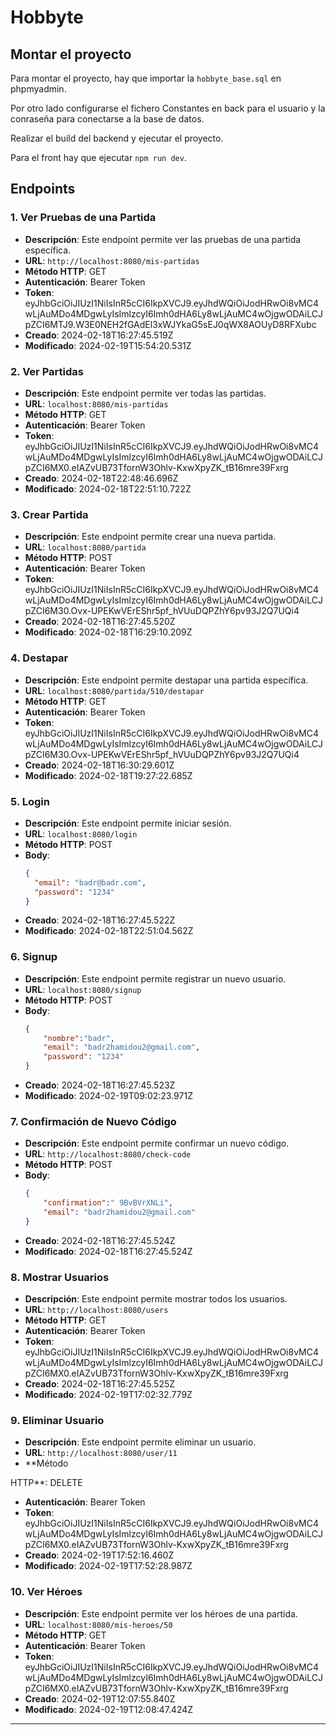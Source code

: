 # Hobbyte

## Montar el proyecto

Para montar el proyecto, hay que importar la `hobbyte_base.sql` en phpmyadmin.

Por otro lado configurarse el fichero Constantes en back para el usuario y la conraseña para conectarse a la base de datos.

Realizar el build del backend y ejecutar el proyecto.

Para el front hay que ejecutar `npm run dev`.

## Endpoints

### 1. Ver Pruebas de una Partida

- **Descripción**: Este endpoint permite ver las pruebas de una partida específica.
- **URL**: `http://localhost:8080/mis-partidas`
- **Método HTTP**: GET
- **Autenticación**: Bearer Token
- **Token**: eyJhbGciOiJIUzI1NiIsInR5cCI6IkpXVCJ9.eyJhdWQiOiJodHRwOi8vMC4wLjAuMDo4MDgwLyIsImlzcyI6Imh0dHA6Ly8wLjAuMC4wOjgwODAiLCJpZCI6MTJ9.W3E0NEH2fGAdEl3xWJYkaG5sEJ0qWX8AOUyD8RFXubc
- **Creado**: 2024-02-18T16:27:45.519Z
- **Modificado**: 2024-02-19T15:54:20.531Z

### 2. Ver Partidas

- **Descripción**: Este endpoint permite ver todas las partidas.
- **URL**: `localhost:8080/mis-partidas`
- **Método HTTP**: GET
- **Autenticación**: Bearer Token
- **Token**: eyJhbGciOiJIUzI1NiIsInR5cCI6IkpXVCJ9.eyJhdWQiOiJodHRwOi8vMC4wLjAuMDo4MDgwLyIsImlzcyI6Imh0dHA6Ly8wLjAuMC4wOjgwODAiLCJpZCI6MX0.eIAZvUB73TfornW3Ohlv-KxwXpyZK_tB16mre39Fxrg
- **Creado**: 2024-02-18T22:48:46.696Z
- **Modificado**: 2024-02-18T22:51:10.722Z

### 3. Crear Partida

- **Descripción**: Este endpoint permite crear una nueva partida.
- **URL**: `localhost:8080/partida`
- **Método HTTP**: POST
- **Autenticación**: Bearer Token
- **Token**: eyJhbGciOiJIUzI1NiIsInR5cCI6IkpXVCJ9.eyJhdWQiOiJodHRwOi8vMC4wLjAuMDo4MDgwLyIsImlzcyI6Imh0dHA6Ly8wLjAuMC4wOjgwODAiLCJpZCI6M30.Ovx-UPEKwVErEShr5pf_hVUuDQPZhY6pv93J2Q7UQi4
- **Creado**: 2024-02-18T16:27:45.520Z
- **Modificado**: 2024-02-18T16:29:10.209Z

### 4. Destapar

- **Descripción**: Este endpoint permite destapar una partida específica.
- **URL**: `localhost:8080/partida/510/destapar`
- **Método HTTP**: GET
- **Autenticación**: Bearer Token
- **Token**: eyJhbGciOiJIUzI1NiIsInR5cCI6IkpXVCJ9.eyJhdWQiOiJodHRwOi8vMC4wLjAuMDo4MDgwLyIsImlzcyI6Imh0dHA6Ly8wLjAuMC4wOjgwODAiLCJpZCI6M30.Ovx-UPEKwVErEShr5pf_hVUuDQPZhY6pv93J2Q7UQi4
- **Creado**: 2024-02-18T16:30:29.601Z
- **Modificado**: 2024-02-18T19:27:22.685Z

### 5. Login

- **Descripción**: Este endpoint permite iniciar sesión.
- **URL**: `localhost:8080/login`
- **Método HTTP**: POST
- **Body**: 
    ```json
    {
      "email": "badr@badr.com",
      "password": "1234"
    }
    ```
- **Creado**: 2024-02-18T16:27:45.522Z
- **Modificado**: 2024-02-18T22:51:04.562Z

### 6. Signup

- **Descripción**: Este endpoint permite registrar un nuevo usuario.
- **URL**: `localhost:8080/signup`
- **Método HTTP**: POST
- **Body**: 
    ```json
    {
        "nombre":"badr",
        "email": "badr2hamidou2@gmail.com",
        "password": "1234"
    }
    ```
- **Creado**: 2024-02-18T16:27:45.523Z
- **Modificado**: 2024-02-19T09:02:23.971Z

### 7. Confirmación de Nuevo Código

- **Descripción**: Este endpoint permite confirmar un nuevo código.
- **URL**: `http://localhost:8080/check-code`
- **Método HTTP**: POST
- **Body**: 
    ```json
    {
        "confirmation":" 9BvBVrXNLi",
        "email": "badr2hamidou2@gmail.com"
    }
    ```
- **Creado**: 2024-02-18T16:27:45.524Z
- **Modificado**: 2024-02-18T16:27:45.524Z

### 8. Mostrar Usuarios

- **Descripción**: Este endpoint permite mostrar todos los usuarios.
- **URL**: `http://localhost:8080/users`
- **Método HTTP**: GET
- **Autenticación**: Bearer Token
- **Token**: eyJhbGciOiJIUzI1NiIsInR5cCI6IkpXVCJ9.eyJhdWQiOiJodHRwOi8vMC4wLjAuMDo4MDgwLyIsImlzcyI6Imh0dHA6Ly8wLjAuMC4wOjgwODAiLCJpZCI6MX0.eIAZvUB73TfornW3Ohlv-KxwXpyZK_tB16mre39Fxrg
- **Creado**: 2024-02-18T16:27:45.525Z
- **Modificado**: 2024-02-19T17:02:32.779Z

### 9. Eliminar Usuario

- **Descripción**: Este endpoint permite eliminar un usuario.
- **URL**: `http://localhost:8080/user/11`
- **Método

 HTTP**: DELETE
- **Autenticación**: Bearer Token
- **Token**: eyJhbGciOiJIUzI1NiIsInR5cCI6IkpXVCJ9.eyJhdWQiOiJodHRwOi8vMC4wLjAuMDo4MDgwLyIsImlzcyI6Imh0dHA6Ly8wLjAuMC4wOjgwODAiLCJpZCI6MX0.eIAZvUB73TfornW3Ohlv-KxwXpyZK_tB16mre39Fxrg
- **Creado**: 2024-02-19T17:52:16.460Z
- **Modificado**: 2024-02-19T17:52:28.987Z

### 10. Ver Héroes

- **Descripción**: Este endpoint permite ver los héroes de una partida.
- **URL**: `localhost:8080/mis-heroes/50`
- **Método HTTP**: GET
- **Autenticación**: Bearer Token
- **Token**: eyJhbGciOiJIUzI1NiIsInR5cCI6IkpXVCJ9.eyJhdWQiOiJodHRwOi8vMC4wLjAuMDo4MDgwLyIsImlzcyI6Imh0dHA6Ly8wLjAuMC4wOjgwODAiLCJpZCI6MX0.eIAZvUB73TfornW3Ohlv-KxwXpyZK_tB16mre39Fxrg
- **Creado**: 2024-02-19T12:07:55.840Z
- **Modificado**: 2024-02-19T12:08:47.424Z

---